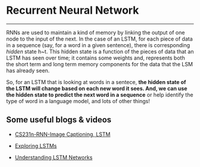 # **Recurrent Neural Network** 

---

RNNs are used to maintain a kind of memory by linking the output of one node to the input of the next. In the case of an LSTM, for each piece of data in a sequence (say, for a word in a given sentence), there is corresponding *hidden* state h~t. This hidden state is a function of the pieces of data that an LSTM has seen over time; it contains some weights and, represents both the short term and long term memory components for the data that the LSM has already seen. 

So, for an LSTM that is looking at words in a sentece, **the hidden state of the LSTM will change based on each new word it sees. And, we can use the hidden state to predict the next word in a sequence** or help identify the type of word in a language model, and lots of other things! 

## Some useful blogs & videos

* [CS231n-RNN-Image Captioning, LSTM](https://www.youtube.com/watch?v=iX5V1WpxxkY&ab_channel=MachineLearner)

* [Exploring LSTMs](http://blog.echen.me/2017/05/30/exploring-lstms/)

* [Understanding LSTM Networks](http://colah.github.io/posts/2015-08-Understanding-LSTMs/)

  